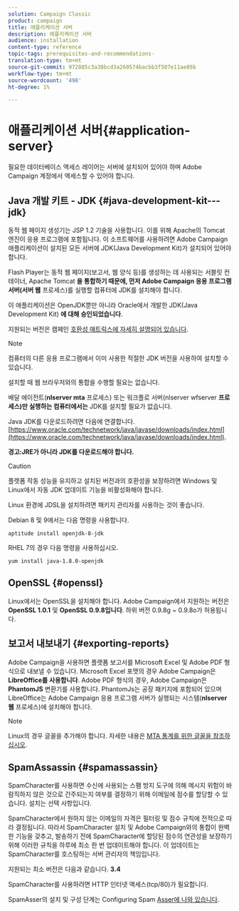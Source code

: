 ```yaml
---
solution: Campaign Classic
product: campaign
title: 애플리케이션 서버
description: 애플리케이션 서버
audience: installation
content-type: reference
topic-tags: prerequisites-and-recommendations-
translation-type: tm+mt
source-git-commit: 972885c3a38bcd3a260574bacbb3f507e11ae05b
workflow-type: tm+mt
source-wordcount: '498'
ht-degree: 1%

---
```



# 애플리케이션 서버{#application-server}

필요한 데이터베이스 액세스 레이어는 서버에 설치되어 있어야 하며 Adobe Campaign 계정에서 액세스할 수 있어야 합니다.

## Java 개발 키트 - JDK {#java-development-kit---jdk}

동적 웹 페이지 생성기는 JSP 1.2 기술을 사용합니다. 이를 위해 Apache의 Tomcat 엔진이 응용 프로그램에 포함됩니다. 이 소프트웨어를 사용하려면 Adobe Campaign 애플리케이션이 설치된 모든 서버에 JDK(Java Development Kit)가 설치되어 있어야 합니다.

Flash Player는 동적 웹 페이지(보고서, 웹 양식 등)를 생성하는 데 사용되는 서블릿 컨테이너, Apache Tomcat **을 통합하기 때문에, 먼저 Adobe Campaign 응용 프로그램 서버(서버 웹** 프로세스)를 실행할 컴퓨터에 JDK를 설치해야 합니다.

이 애플리케이션은 OpenJDK뿐만 아니라 Oracle에서 개발한 JDK(Java Development Kit) **에 대해 승인되었습니다**.

지원되는 버전은 캠페인 [호환성 매트릭스에 자세히 설명되어 있습니다](../../rn/using/compatibility-matrix.md).

>[!NOTE]
>
>컴퓨터의 다른 응용 프로그램에서 이미 사용한 적절한 JDK 버전을 사용하여 설치할 수 있습니다.
>  
>설치할 때 웹 브라우저와의 통합을 수행할 필요는 없습니다.
>
>배달 에이전트(**nlserver mta** 프로세스) 또는 워크플로 서버(nlserver wfserver **프로세스)만 실행하는 컴퓨터에서는** JDK를 설치할 필요가 없습니다.

Java JDK를 다운로드하려면 다음에 연결합니다. [https://www.oracle.com/technetwork/java/javase/downloads/index.html](https://www.oracle.com/technetwork/java/javase/downloads/index.html).

**경고:JRE가 아니라 JDK를 다운로드해야 합니다.**

>[!CAUTION]
>
>플랫폼 작동 성능을 유지하고 설치된 버전과의 호환성을 보장하려면 Windows 및 Linux에서 자동 JDK 업데이트 기능을 비활성화해야 합니다.

Linux 환경에 JDSL을 설치하려면 패키지 관리자를 사용하는 것이 좋습니다.

Debian 8 및 9에서는 다음 명령을 사용합니다.

```
aptitude install openjdk-8-jdk
```

RHEL 7의 경우 다음 명령을 사용하십시오.

```
yum install java-1.8.0-openjdk
```

## OpenSSL {#openssl}

Linux에서는 OpenSSL을 설치해야 합니다. Adobe Campaign에서 지원하는 버전은 **OpenSSL 1.0.1** 및 **OpenSSL 0.9.8입니다**. 하위 버전 0.9.8g ~ 0.9.8o가 허용됩니다.

## 보고서 내보내기 {#exporting-reports}

Adobe Campaign을 사용하면 플랫폼 보고서를 Microsoft Excel 및 Adobe PDF 형식으로 내보낼 수 있습니다. Microsoft Excel 포맷의 경우 Adobe Campaign은 **LibreOffice를 사용합니다**. Adobe PDF 형식의 경우, Adobe Campaign은 **PhantomJS** 변환기를 사용합니다. PhantomJs는 공장 패키지에 포함되어 있으며 LibreOffice는 Adobe Campaign 응용 프로그램 서버가 실행되는 시스템(**nlserver 웹** 프로세스)에 설치해야 합니다.

>[!NOTE]
>
>Linux의 경우 글꼴을 추가해야 합니다. 자세한 내용은 [MTA 통계를 위한 글꼴을 참조하십시오](../../installation/using/prerequisites-of-campaign-installation-in-linux.md#fonts-for-mta-statistics).

## SpamAssassin {#spamassassin}

SpamCharacter를 사용하면 수신에 사용되는 스팸 방지 도구에 의해 메시지 위험이 바람직하지 않은 것으로 간주되는지 여부를 결정하기 위해 이메일에 점수를 할당할 수 있습니다. 설치는 선택 사항입니다.

SpamCharacter에서 원하지 않는 이메일의 자격은 필터링 및 점수 규칙에 전적으로 따라 결정됩니다. 따라서 SpamCharacter 설치 및 Adobe Campaign와의 통합이 완벽한 기능을 갖추고, 발송하기 전에 SpamCharacter에 할당된 점수의 연관성을 보장하기 위해 이러한 규칙을 하루에 최소 한 번 업데이트해야 합니다. 이 업데이트는 SpamCharacter를 호스팅하는 서버 관리자의 책임입니다.

지원되는 최소 버전은 다음과 같습니다. **3.4**

SpamCharacter를 사용하려면 HTTP 인터넷 액세스(tcp/80)가 필요합니다.

SpamAsser의 설치 및 구성 단계는 Configuring Spam [Asser에 나와 있습니다](../../installation/using/configuring-spamassassin.md).
